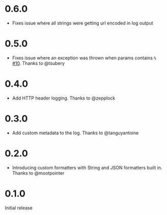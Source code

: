 # 0.6.0

- Fixes issue where all strings were getting url encoded in log output

# 0.5.0

- Fixes issue where an exception was thrown when params contains `%` [#10](https://github.com/navinpeiris/logster/issues/10). Thanks to @tsubery

# 0.4.0

- Add HTTP header logging. Thanks to @zepplock

# 0.3.0

- Add custom metadata to the log. Thanks to @tanguyantoine

# 0.2.0

- Introducing custom formatters with String and JSON formatters built in. Thanks to @mootpointer

# 0.1.0

Initial release
